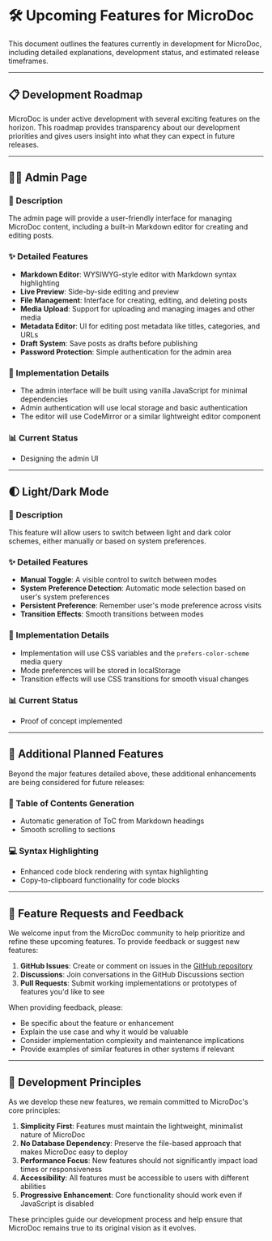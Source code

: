 # 🛠️ Upcoming Features for MicroDoc

This document outlines the features currently in development for MicroDoc, including detailed explanations, development status, and estimated release timeframes.

---

## 📋 Development Roadmap

MicroDoc is under active development with several exciting features on the horizon. This roadmap provides transparency about our development priorities and gives users insight into what they can expect in future releases.

---

## 👨‍💻 Admin Page

### 📝 Description
The admin page will provide a user-friendly interface for managing MicroDoc content, including a built-in Markdown editor for creating and editing posts.

### ✨ Detailed Features
- **Markdown Editor**: WYSIWYG-style editor with Markdown syntax highlighting
- **Live Preview**: Side-by-side editing and preview
- **File Management**: Interface for creating, editing, and deleting posts
- **Media Upload**: Support for uploading and managing images and other media
- **Metadata Editor**: UI for editing post metadata like titles, categories, and URLs
- **Draft System**: Save posts as drafts before publishing
- **Password Protection**: Simple authentication for the admin area

### 🔧 Implementation Details
- The admin interface will be built using vanilla JavaScript for minimal dependencies
- Admin authentication will use local storage and basic authentication
- The editor will use CodeMirror or a similar lightweight editor component

### 📊 Current Status
- Designing the admin UI

---

## 🌓 Light/Dark Mode

### 📝 Description
This feature will allow users to switch between light and dark color schemes, either manually or based on system preferences.

### ✨ Detailed Features
- **Manual Toggle**: A visible control to switch between modes
- **System Preference Detection**: Automatic mode selection based on user's system preferences
- **Persistent Preference**: Remember user's mode preference across visits
- **Transition Effects**: Smooth transitions between modes

### 🔧 Implementation Details
- Implementation will use CSS variables and the `prefers-color-scheme` media query
- Mode preferences will be stored in localStorage
- Transition effects will use CSS transitions for smooth visual changes

### 📊 Current Status
- Proof of concept implemented

---

## 🌟 Additional Planned Features

Beyond the major features detailed above, these additional enhancements are being considered for future releases:

### 📑 Table of Contents Generation
- Automatic generation of ToC from Markdown headings
- Smooth scrolling to sections

### 💻 Syntax Highlighting
- Enhanced code block rendering with syntax highlighting
- Copy-to-clipboard functionality for code blocks

---

## 💬 Feature Requests and Feedback

We welcome input from the MicroDoc community to help prioritize and refine these upcoming features. To provide feedback or suggest new features:

1. **GitHub Issues**: Create or comment on issues in the [GitHub repository](https://github.com/mario-to-lowercase/MicroDoc/issues)
2. **Discussions**: Join conversations in the GitHub Discussions section
3. **Pull Requests**: Submit working implementations or prototypes of features you'd like to see

When providing feedback, please:
- Be specific about the feature or enhancement
- Explain the use case and why it would be valuable
- Consider implementation complexity and maintenance implications
- Provide examples of similar features in other systems if relevant

---

## 🧭 Development Principles

As we develop these new features, we remain committed to MicroDoc's core principles:

1. **Simplicity First**: Features must maintain the lightweight, minimalist nature of MicroDoc
2. **No Database Dependency**: Preserve the file-based approach that makes MicroDoc easy to deploy
3. **Performance Focus**: New features should not significantly impact load times or responsiveness
4. **Accessibility**: All features must be accessible to users with different abilities
5. **Progressive Enhancement**: Core functionality should work even if JavaScript is disabled

These principles guide our development process and help ensure that MicroDoc remains true to its original vision as it evolves.